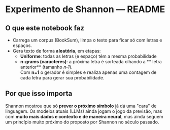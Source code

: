 # Experimento de Shannon — README

## O que este notebook faz
- Carrega um corpus (BookSum), limpa o texto para ficar só com letras e espaços.
- Gera texto de forma **aleatória**, em etapas:
  - **Uniforme**: todas as letras (e espaço) têm a mesma probabilidade
  - **n‑grams (caracteres)**: a próxima letra é sorteada olhando a ** letra anterior** (tamanho *n‑1*).  
    Com **n=1** o gerador é simples e realiza apenas uma contagem de cada letra para gerar sua probabilidade. 


## Por que isso importa
Shannon mostrou que só **prever o próximo símbolo** já dá uma "cara" de linguagem. Os modelos atuais (LLMs) ainda jogam o jogo da previsão, mas com **muito mais dados e contexto e de maneira neural**, mas ainda seguem um princípio muito próximo do proposto por Shannon no século passado.
